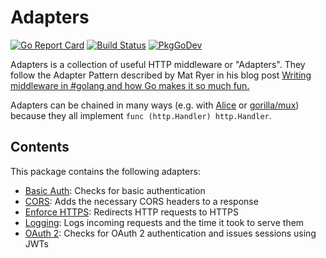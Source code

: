 # Adapters

[![Go Report Card](https://goreportcard.com/badge/github.com/cloudlena/adapters?style=flat-square)](https://goreportcard.com/report/github.com/cloudlena/adapters)
[![Build Status](https://img.shields.io/endpoint.svg?url=https%3A%2F%2Factions-badge.atrox.dev%2Fcloudlena%2Fadapters%2Fbadge&style=flat-square)](https://github.com/cloudlena/adapters/actions)
[![PkgGoDev](https://pkg.go.dev/badge/github.com/cloudlena/adapters)](https://pkg.go.dev/github.com/cloudlena/adapters)

Adapters is a collection of useful HTTP middleware or "Adapters". They follow the Adapter Pattern described by Mat Ryer in his blog post [Writing middleware in #golang and how Go makes it so much fun.](https://medium.com/@matryer/writing-middleware-in-golang-and-how-go-makes-it-so-much-fun-4375c1246e81)

Adapters can be chained in many ways (e.g. with [Alice](https://github.com/justinas/alice) or [gorilla/mux](https://github.com/gorilla/mux#middleware)) because they all implement `func (http.Handler) http.Handler`.

## Contents

This package contains the following adapters:

- [Basic Auth](https://github.com/cloudlena/adapters/tree/main/basicauth): Checks for basic authentication
- [CORS](https://github.com/cloudlena/adapters/tree/main/cors): Adds the necessary CORS headers to a response
- [Enforce HTTPS](https://github.com/cloudlena/adapters/tree/main/enforcehttps): Redirects HTTP requests to HTTPS
- [Logging](https://github.com/cloudlena/adapters/tree/main/logging): Logs incoming requests and the time it took to serve them
- [OAuth 2](https://github.com/cloudlena/adapters/tree/main/oauth2): Checks for OAuth 2 authentication and issues sessions using JWTs
